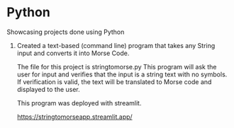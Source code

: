 # Python 
Showcasing projects done using Python

1. Created a text-based (command line) program that takes any String input and converts it into Morse Code.

   The file for this project is stringtomorse.py
   This program will ask the user for input and verifies that the input is a string text with no symbols.
   If verification is valid, the text will be translated to Morse code and displayed to the user.

   This program was deployed with streamlit.

   https://stringtomorseapp.streamlit.app/


